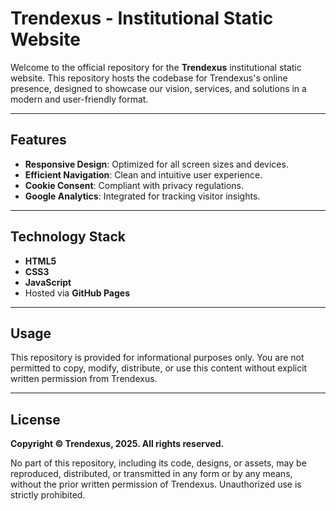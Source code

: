 # Trendexus - Institutional Static Website

Welcome to the official repository for the **Trendexus** institutional static website. This repository hosts the codebase for Trendexus's online presence, designed to showcase our vision, services, and solutions in a modern and user-friendly format.

---

## Features

- **Responsive Design**: Optimized for all screen sizes and devices.
- **Efficient Navigation**: Clean and intuitive user experience.
- **Cookie Consent**: Compliant with privacy regulations.
- **Google Analytics**: Integrated for tracking visitor insights.

---

## Technology Stack

- **HTML5**
- **CSS3**
- **JavaScript**
- Hosted via **GitHub Pages**

---

## Usage

This repository is provided for informational purposes only. You are not permitted to copy, modify, distribute, or use this content without explicit written permission from Trendexus.

---

## License

**Copyright © Trendexus, 2025. All rights reserved.**

No part of this repository, including its code, designs, or assets, may be reproduced, distributed, or transmitted in any form or by any means, without the prior written permission of Trendexus. Unauthorized use is strictly prohibited.
